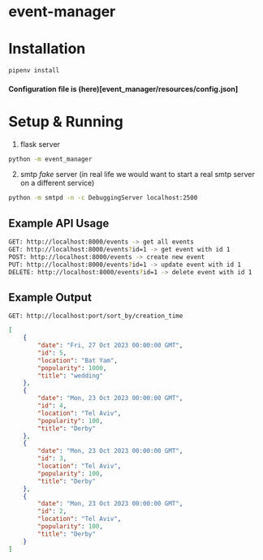 # event-manager


# Installation
```bash
pipenv install
```

#### Configuration file is (here)[event_manager/resources/config.json]


# Setup & Running
1. flask server
```bash
python -m event_manager
```
2. smtp *fake* server (in real life we would want to start a real smtp server on a different service)
```bash
python -m smtpd -n -c DebuggingServer localhost:2500
```



## Example API Usage
```bash
GET: http://localhost:8000/events -> get all events
GET: http://localhost:8000/events?id=1 -> get event with id 1
POST: http://localhost:8000/events -> create new event
PUT: http://localhost:8000/events?id=1 -> update event with id 1
DELETE: http://localhost:8000/events?id=1 -> delete event with id 1
```

## Example Output
```GET: http://localhost:port/sort_by/creation_time```
```json
[
    {
        "date": "Fri, 27 Oct 2023 00:00:00 GMT",
        "id": 5,
        "location": "Bat Yam",
        "popularity": 1000,
        "title": "wedding"
    },
    {
        "date": "Mon, 23 Oct 2023 00:00:00 GMT",
        "id": 4,
        "location": "Tel Aviv",
        "popularity": 100,
        "title": "Derby"
    },
    {
        "date": "Mon, 23 Oct 2023 00:00:00 GMT",
        "id": 3,
        "location": "Tel Aviv",
        "popularity": 100,
        "title": "Derby"
    },
    {
        "date": "Mon, 23 Oct 2023 00:00:00 GMT",
        "id": 2,
        "location": "Tel Aviv",
        "popularity": 100,
        "title": "Derby"
    }
]
```

